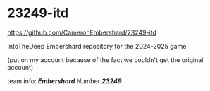 # 23249-itd
https://github.com/CameronEmbershard/23249-itd

IntoTheDeep Embershard repository for the 2024-2025 game

(put on my account because of the fact we couldn't get the original account)

team info: **_Embershard_** Number **_23249_**

